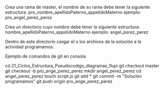 Crea una rama de master, el nombre de su rama debe tener la siguiente estructura: pro_nombre_apellidoPaterno_appelidoMaterno 
ejemplo: pro_angel_perez_perez

Crea un directorio cuyo nombre debe tener la siguiente estructura:
nombre_apellidoPaterno_appelidoMaterno
ejemplo: angel_perez_perez

Dentro de este directorio cargar el o los archivos de la solución a la actividad programamos.

Ejemplo de comandos de git en consola

cd 21_Ciclos_Estructura_Pseudocodigo_diagramas_flujo
git checkout master
git checkout -b pro_ange_perez_perez
mkdir angel_perez_perez
cd angel_perez_perez
touch script.js
git add *
git commit -m "Solución programamos"
git push origin pro_ange_perez_perez
